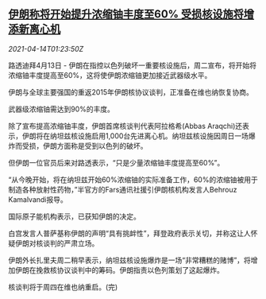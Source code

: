 <!--1618363863000-->
[伊朗称将开始提升浓缩铀丰度至60% 受损核设施将增添新离心机](https://cn.reuters.com/article/iran-uranium-0413-tues-idCNKBS2C104M)
------

<div><i>2021-04-14T01:23:50Z</i></div><p>路透迪拜4月13日 - 伊朗在指控以色列破坏一重要核设施后，周二宣布，将开始将浓缩铀丰度提高至60%，这将使伊朗浓缩铀更加接近武器级水平。</p><p>伊朗与全球主要强国的重返2015年伊朗核协议谈判，正准备在维也纳恢复协商。</p><p>武器级浓缩铀需达到90%的丰度。</p><p>除了宣布提高浓缩铀丰度，伊朗首席核谈判代表阿拉格希(Abbas Araqchi)还表示，伊朗将在纳坦兹核设施启用1,000台先进离心机。纳坦兹核设施因周日一场爆炸而受损，伊朗方面称是受到以色列的破坏。</p><p>但伊朗一位官员后来对路透表示，“只是少量浓缩铀丰度提高至60%”。</p><p>“从今晚开始，将在纳坦兹开始60%浓缩铀的实际准备工作，60%的浓缩铀被用于制造各种放射性药物，”半官方的Fars通讯社援引伊朗核机构发言人Behrouz Kamalvandi报导。</p><p>国际原子能机构表示，已获知伊朗的决定。</p><p>白宫发言人普萨基称伊朗的声明“具有挑衅性”，拜登政府表示关切，并称这让人怀疑伊朗对核谈判的严肃立场。</p><p>伊朗外长扎里夫周二稍早表示，纳坦兹核设施爆炸是一场“非常糟糕的赌博”，将增加伊朗在挽救核协议谈判中的筹码。伊朗指责以色列策划了这起爆炸。</p><p>核谈判将于周四在维也纳重启。(完)</p>
